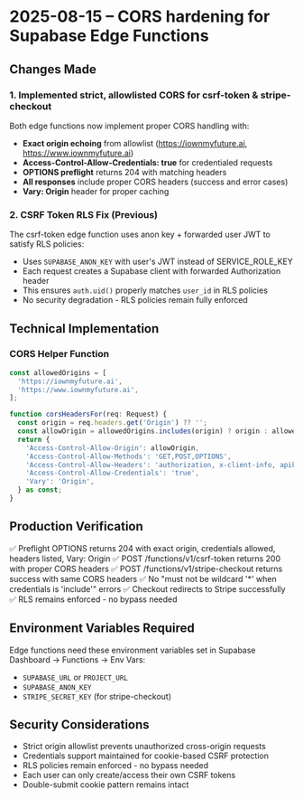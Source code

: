 # 2025-08-15 – CORS hardening for Supabase Edge Functions

## Changes Made

### 1. Implemented strict, allowlisted CORS for csrf-token & stripe-checkout

Both edge functions now implement proper CORS handling with:
- **Exact origin echoing** from allowlist (https://iownmyfuture.ai, https://www.iownmyfuture.ai)
- **Access-Control-Allow-Credentials: true** for credentialed requests
- **OPTIONS preflight** returns 204 with matching headers
- **All responses** include proper CORS headers (success and error cases)
- **Vary: Origin** header for proper caching

### 2. CSRF Token RLS Fix (Previous)

The csrf-token edge function uses anon key + forwarded user JWT to satisfy RLS policies:
- Uses `SUPABASE_ANON_KEY` with user's JWT instead of SERVICE_ROLE_KEY
- Each request creates a Supabase client with forwarded Authorization header
- This ensures `auth.uid()` properly matches `user_id` in RLS policies
- No security degradation - RLS policies remain fully enforced

## Technical Implementation

### CORS Helper Function
```typescript
const allowedOrigins = [
  'https://iownmyfuture.ai',
  'https://www.iownmyfuture.ai',
];

function corsHeadersFor(req: Request) {
  const origin = req.headers.get('Origin') ?? '';
  const allowOrigin = allowedOrigins.includes(origin) ? origin : allowedOrigins[0];
  return {
    'Access-Control-Allow-Origin': allowOrigin,
    'Access-Control-Allow-Methods': 'GET,POST,OPTIONS',
    'Access-Control-Allow-Headers': 'authorization, x-client-info, apikey, content-type, x-csrf-token',
    'Access-Control-Allow-Credentials': 'true',
    'Vary': 'Origin',
  } as const;
}
```

## Production Verification

✅ Preflight OPTIONS returns 204 with exact origin, credentials allowed, headers listed, Vary: Origin
✅ POST /functions/v1/csrf-token returns 200 with proper CORS headers
✅ POST /functions/v1/stripe-checkout returns success with same CORS headers
✅ No "must not be wildcard '*' when credentials is 'include'" errors
✅ Checkout redirects to Stripe successfully
✅ RLS remains enforced - no bypass needed

## Environment Variables Required

Edge functions need these environment variables set in Supabase Dashboard → Functions → Env Vars:
- `SUPABASE_URL` or `PROJECT_URL`
- `SUPABASE_ANON_KEY`
- `STRIPE_SECRET_KEY` (for stripe-checkout)

## Security Considerations

- Strict origin allowlist prevents unauthorized cross-origin requests
- Credentials support maintained for cookie-based CSRF protection
- RLS policies remain enforced - no bypass needed
- Each user can only create/access their own CSRF tokens
- Double-submit cookie pattern remains intact